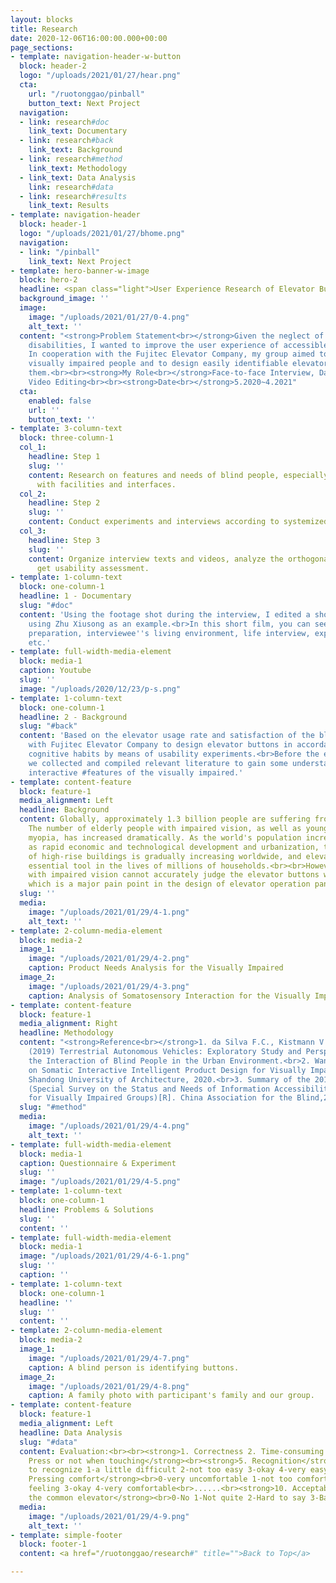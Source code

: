```yaml
---
layout: blocks
title: Research
date: 2020-12-06T16:00:00.000+00:00
page_sections:
- template: navigation-header-w-button
  block: header-2
  logo: "/uploads/2021/01/27/hear.png"
  cta:
    url: "/ruotonggao/pinball"
    button_text: Next Project
  navigation:
  - link: research#doc
    link_text: Documentary
  - link: research#back
    link_text: Background
  - link: research#method
    link_text: Methodology
  - link_text: Data Analysis
    link: research#data
  - link: research#results
    link_text: Results
- template: navigation-header
  block: header-1
  logo: "/uploads/2021/01/27/bhome.png"
  navigation:
  - link: "/pinball"
    link_text: Next Project
- template: hero-banner-w-image
  block: hero-2
  headline: <span class="light">User Experience Research of Elevator Buttons</span>
  background_image: ''
  image:
    image: "/uploads/2021/01/27/0-4.png"
    alt_text: ''
  content: "<strong>Problem Statement<br></strong>Given the neglect of people with
    disabilities, I wanted to improve the user experience of accessible facilities.
    In cooperation with the Fujitec Elevator Company, my group aimed to interview
    visually impaired people and to design easily identifiable elevator buttons for
    them.<br><br><strong>My Role<br></strong>Face-to-face Interview, Data Processing,
    Video Editing<br><br><strong>Date<br></strong>5.2020~4.2021"
  cta:
    enabled: false
    url: ''
    button_text: ''
- template: 3-column-text
  block: three-column-1
  col_1:
    headline: Step 1
    slug: ''
    content: Research on features and needs of blind people, especially how they interact
      with facilities and interfaces.
  col_2:
    headline: Step 2
    slug: ''
    content: Conduct experiments and interviews according to systemized methodology.
  col_3:
    headline: Step 3
    slug: ''
    content: Organize interview texts and videos, analyze the orthogonal table to
      get usability assessment.
- template: 1-column-text
  block: one-column-1
  headline: 1 - Documentary
  slug: "#doc"
  content: 'Using the footage shot during the interview, I edited a short documentary
    using Zhu Xiusong as an example.<br>In this short film, you can see: experiment
    preparation, interviewee''s living environment, life interview, experiment process,
    etc.'
- template: full-width-media-element
  block: media-1
  caption: Youtube
  slug: ''
  image: "/uploads/2020/12/23/p-s.png"
- template: 1-column-text
  block: one-column-1
  headline: 2 - Background
  slug: "#back"
  content: 'Based on the elevator usage rate and satisfaction of the blind, we collaborated
    with Fujitec Elevator Company to design elevator buttons in accordance with their
    cognitive habits by means of usability experiments.<br>Before the experiment,
    we collected and compiled relevant literature to gain some understanding of the
    interactive #features of the visually impaired.'
- template: content-feature
  block: feature-1
  media_alignment: Left
  headline: Background
  content: Globally, approximately 1.3 billion people are suffering from vision impairment.
    The number of elderly people with impaired vision, as well as young people with
    myopia, has increased dramatically. As the world's population increases, as well
    as rapid economic and technological development and urbanization, the proportion
    of high-rise buildings is gradually increasing worldwide, and elevators are an
    essential tool in the lives of millions of households.<br><br>However, people
    with impaired vision cannot accurately judge the elevator buttons when using elevators,
    which is a major pain point in the design of elevator operation panels.
  slug: ''
  media:
    image: "/uploads/2021/01/29/4-1.png"
    alt_text: ''
- template: 2-column-media-element
  block: media-2
  image_1:
    image: "/uploads/2021/01/29/4-2.png"
    caption: Product Needs Analysis for the Visually Impaired
  image_2:
    image: "/uploads/2021/01/29/4-3.png"
    caption: Analysis of Somatosensory Interaction for the Visually Impaired
- template: content-feature
  block: feature-1
  media_alignment: Right
  headline: Methodology
  content: "<strong>Reference<br></strong>1. da Silva F.C., Kistmann V., Okimoto M.L.
    (2019) Terrestrial Autonomous Vehicles: Exploratory Study and Perspectives of
    the Interaction of Blind People in the Urban Environment.<br>2. Wang Z. Research
    on Somatic Interactive Intelligent Product Design for Visually Impaired People[D].
    Shandong University of Architecture, 2020.<br>3. Summary of the 2017 UNESCO Project
    (Special Survey on the Status and Needs of Information Accessibility Services
    for Visually Impaired Groups)[R]. China Association for the Blind,2019."
  slug: "#method"
  media:
    image: "/uploads/2021/01/29/4-4.png"
    alt_text: ''
- template: full-width-media-element
  block: media-1
  caption: Questionnaire & Experiment
  slug: ''
  image: "/uploads/2021/01/29/4-5.png"
- template: 1-column-text
  block: one-column-1
  headline: Problems & Solutions
  slug: ''
  content: ''
- template: full-width-media-element
  block: media-1
  image: "/uploads/2021/01/29/4-6-1.png"
  slug: ''
  caption: ''
- template: 1-column-text
  block: one-column-1
  headline: ''
  slug: ''
  content: ''
- template: 2-column-media-element
  block: media-2
  image_1:
    image: "/uploads/2021/01/29/4-7.png"
    caption: A blind person is identifying buttons.
  image_2:
    image: "/uploads/2021/01/29/4-8.png"
    caption: A family photo with participant's family and our group.
- template: content-feature
  block: feature-1
  media_alignment: Left
  headline: Data Analysis
  slug: "#data"
  content: Evaluation:<br><br><strong>1. Correctness 2. Time-consuming 3. Finger used<br>4.
    Press or not when touching</strong><br><strong>5. Recognition</strong><br>0-difficult
    to recognize 1-a little difficult 2-not too easy 3-okay 4-very easy<br><strong>6.
    Pressing comfort</strong><br>0-very uncomfortable 1-not too comfortable 2-no special
    feeling 3-okay 4-very comfortable<br>......<br><strong>10. Acceptable to put in
    the common elevator</strong><br>0-No 1-Not quite 2-Hard to say 3-Barely 4-Yes
  media:
    image: "/uploads/2021/01/29/4-9.png"
    alt_text: ''
- template: simple-footer
  block: footer-1
  content: <a href="/ruotonggao/research#" title="">Back to Top</a>

---
```

